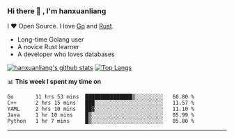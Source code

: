### Hi there 👋 , I'm hanxuanliang

<!--
**hanxuanliang/hanxuanliang** is a ✨ _special_ ✨ repository because its `README.md` (this file) appears on your GitHub profile.

Here are some ideas to get you started:

- 🔭 I’m currently working on ...
- 🌱 I’m currently learning ...
- 👯 I’m looking to collaborate on ...
- 🤔 I’m looking for help with ...
- 💬 Ask me about ...
- 📫 How to reach me: ...
- 😄 Pronouns: ...
- ⚡ Fun fact: ...
-->
I ❤ Open Source. I love [Go](https://golang.org) and [Rust](https://www.rust-lang.org/zh-CN/).

* Long-time Golang user
* A novice Rust learner
* A developer who loves databases

[![hanxuanliang's github stats](https://github-readme-stats.vercel.app/api/top-langs/?username=hanxuanliang&hide=html)](https://github.com/anuraghazra/github-readme-stats)
[![Top Langs](https://github-readme-stats.vercel.app/api?username=hanxuanliang&show_icons=true&count_private=true&line_height=40)](https://github.com/anuraghazra/github-readme-stats)

📊 **This week I spent my time on**
<!--START_SECTION:waka-->
```text
Go       11 hrs 53 mins  ███████████████▒░░░░░░░░░   60.80 % 
C++      2 hrs 15 mins   ███░░░░░░░░░░░░░░░░░░░░░░   11.57 % 
YAML     2 hrs 10 mins   ██▓░░░░░░░░░░░░░░░░░░░░░░   11.10 % 
Java     1 hr 10 mins    █▒░░░░░░░░░░░░░░░░░░░░░░░   05.99 % 
Python   1 hr 7 mins     █▒░░░░░░░░░░░░░░░░░░░░░░░   05.80 % 
```
<!--END_SECTION:waka-->

***
